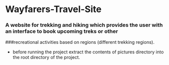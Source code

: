 # Wayfarers-Travel-Site

### A website for trekking and hiking which provides the user with an interface to book upcoming treks or other 
###recreational activities based on regions (different trekking regions).
* before running the project extract the contents of pictures directory into the root directory of the project.
